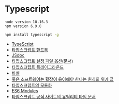 # Typescript

```
node version 10.16.3
npm version 6.9.0
```
```bash
npm install typescript -g
```



* [TypeScript](https://www.typescriptlang.org/)
* [타입스크립트 핸드북](https://joshua1988.github.io/ts/)
* [JSdoc](https://devdocs.io/jsdoc/)
* [타입스크립트 설정 파일 옵션(문서)](https://www.typescriptlang.org/docs/handbook/compiler-options.html)
* [타입스크립트 플레이그라운드](https://www.typescriptlang.org/play)
* [바벨](https://babeljs.io/)
* [좋은 소프트웨어는 확장이 용이해야 한다는 원칙의 위키 글](https://en.wikipedia.org/wiki/Open%E2%80%93closed_principle)
* [타입스크립트의 모듈화](https://joshua1988.github.io/ts/usage/modules.html)
* [ES6 Modules](https://joshua1988.github.io/vue-camp/es6/modules.html#%EB%AA%A8%EB%93%88%ED%99%94%EC%9D%98-%ED%95%84%EC%9A%94%EC%84%B1)
* [타입스크립트 공식 사이트의 유틸리티 타입 문서](https://www.typescriptlang.org/docs/handbook/utility-types.html)